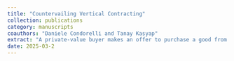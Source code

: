```yaml
---
title: "Countervailing Vertical Contracting"
collection: publications
category: manuscripts
coauthors: "Daniele Condorelli and Tanay Kasyap"
extract: "A private-value buyer makes an offer to purchase a good from a supplier with private-cost. Prior to trading and observing cost, the supplier must acquire a license from a monopolist. Licensing is public and payment depends on the subsequent sale’s terms. The monopolist’s optimal contract uses royalties to implement price-maintenance clauses that countervail against buyer-power. Royalties can be negative at higher price levels to allow screening of buyers. They incentivise high-cost suppliers to sell below-cost, motivating high-value buyers to separate from low-value ones by offering higher prices. Welfare effects of such licensing are ambiguous because reversing bargaining power can increase trade."
date: 2025-03-2
---
```


